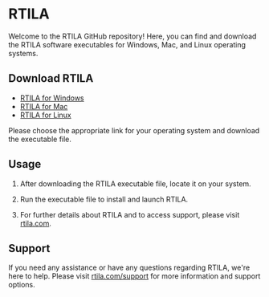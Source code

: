 # RTILA

Welcome to the RTILA GitHub repository! Here, you can find and download the RTILA software executables for Windows, Mac, and Linux operating systems.

## Download RTILA

- [RTILA for Windows](https://github.com/IKAJIAN/rtila-releases/releases/latest/download/RTILA-Windows.exe)
- [RTILA for Mac](https://github.com/IKAJIAN/rtila-releases/releases/latest/download/RTILA-Mac.zip)
- [RTILA for Linux](https://github.com/IKAJIAN/rtila-releases/releases/latest/download/RTILA-Linux.deb)

Please choose the appropriate link for your operating system and download the executable file.

## Usage

1. After downloading the RTILA executable file, locate it on your system.

2. Run the executable file to install and launch RTILA.

3. For further details about RTILA and to access support, please visit [rtila.com](https://www.rtila.com).

## Support

If you need any assistance or have any questions regarding RTILA, we're here to help. Please visit [rtila.com/support](https://www.rtila.com/support) for more information and support options.
